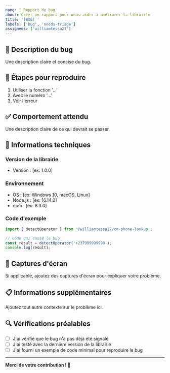```yaml
---
name: 🐛 Rapport de bug
about: Créer un rapport pour nous aider à améliorer la librairie
title: '[BUG] '
labels: ['bug', 'needs-triage']
assignees: ['williamtessa27']
---
```


## 🐛 Description du bug

Une description claire et concise du bug.

## 🔄 Étapes pour reproduire

1. Utiliser la fonction '...'
2. Avec le numéro '...'
3. Voir l'erreur

## ✅ Comportement attendu

Une description claire de ce qui devrait se passer.

## 📱 Informations techniques

### Version de la librairie
- Version : [ex: 1.0.0]

### Environnement
- OS : [ex: Windows 10, macOS, Linux]
- Node.js : [ex: 16.14.0]
- npm : [ex: 8.3.0]

### Code d'exemple
```typescript
import { detectOperator } from '@williamtessa27/cm-phone-lookup';

// Code qui cause le bug
const result = detectOperator('+237999999999');
console.log(result);
```

## 📸 Captures d'écran

Si applicable, ajoutez des captures d'écran pour expliquer votre problème.

## 📋 Informations supplémentaires

Ajoutez tout autre contexte sur le problème ici.

## 🔍 Vérifications préalables

- [ ] J'ai vérifié que le bug n'a pas déjà été signalé
- [ ] J'ai testé avec la dernière version de la librairie
- [ ] J'ai fourni un exemple de code minimal pour reproduire le bug

---

**Merci de votre contribution ! 🙏**
